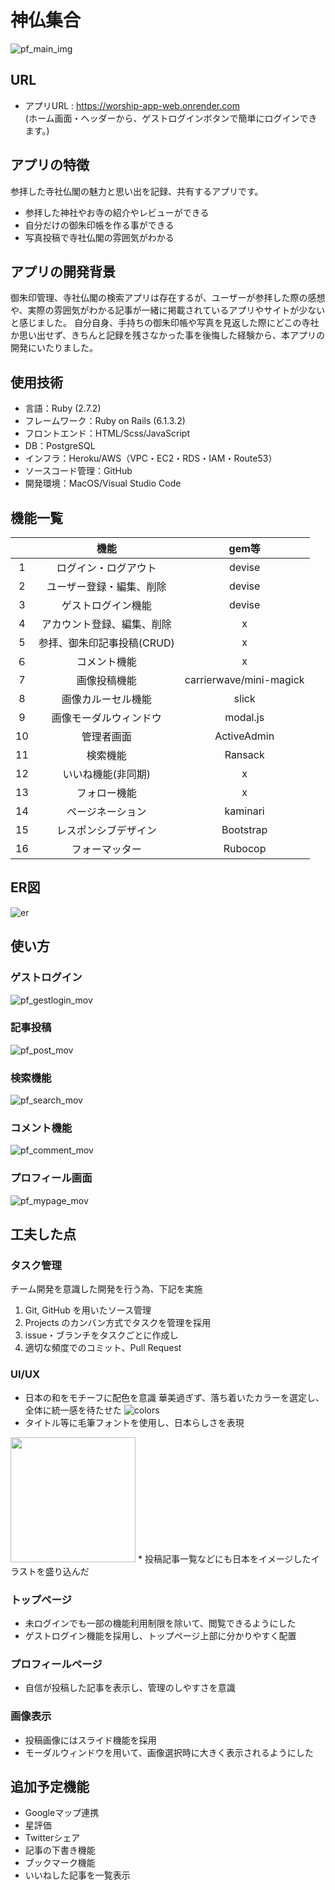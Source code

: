# 神仏集合
![pf_main_img](https://user-images.githubusercontent.com/69796819/151986046-6b20b5b7-50c0-4740-be45-ea717735f042.jpg)

## URL
* アプリURL : https://worship-app-web.onrender.com   
(ホーム画面・ヘッダーから、ゲストログインボタンで簡単にログインできます。)

## アプリの特徴
参拝した寺社仏閣の魅力と思い出を記録、共有するアプリです。
* 参拝した神社やお寺の紹介やレビューができる
* 自分だけの御朱印帳を作る事ができる
* 写真投稿で寺社仏閣の雰囲気がわかる

## アプリの開発背景
御朱印管理、寺社仏閣の検索アプリは存在するが、ユーザーが参拝した際の感想や、実際の雰囲気がわかる記事が一緒に掲載されているアプリやサイトが少ないと感じました。
自分自身、手持ちの御朱印帳や写真を見返した際にどこの寺社か思い出せず、きちんと記録を残さなかった事を後悔した経験から、本アプリの開発にいたりました。

## 使用技術
* 言語：Ruby (2.7.2)
* フレームワーク：Ruby on Rails (6.1.3.2)
* フロントエンド：HTML/Scss/JavaScript
* DB：PostgreSQL
* インフラ：Heroku/AWS（VPC・EC2・RDS・IAM・Route53）
* ソースコード管理：GitHub
* 開発環境：MacOS/Visual Studio Code

## 機能一覧
| | 機能 | gem等 |
|:---:|:---:|:---:|
|1 | ログイン・ログアウト | devise |
|2 | ユーザー登録・編集、削除 | devise |
|3 | ゲストログイン機能 | devise |
|4 | アカウント登録、編集、削除 | x |
|5 | 参拝、御朱印記事投稿(CRUD) | x |
|６ | コメント機能 | x |
|7 | 画像投稿機能 | carrierwave/mini-magick |
|8 | 画像カルーセル機能 | slick |
|9 | 画像モーダルウィンドウ | modal.js |
|10 | 管理者画面 | ActiveAdmin |
|11 | 検索機能 | Ransack |
|12 | いいね機能(非同期) | x |
|13 | フォロー機能 | x |
|14 | ページネーション | kaminari |
|15 | レスポンシブデザイン | Bootstrap |
|16 | フォーマッター | Rubocop |

## ER図
![er](https://i.gyazo.com/0c66d1f9df4579722036361c67425384.png)

## 使い方

### ゲストログイン
![pf_gestlogin_mov](https://user-images.githubusercontent.com/69796819/152141818-bf07b8d9-5f10-4778-9c9f-091cfdd517d4.gif)

### 記事投稿
![pf_post_mov](https://user-images.githubusercontent.com/69796819/152148644-c6a6b1ba-023d-414e-bff6-d1364c24b32b.gif)

### 検索機能
![pf_search_mov](https://user-images.githubusercontent.com/69796819/152149287-7be1d7ff-dbf0-4088-8a02-314979eec75b.gif)

### コメント機能
![pf_comment_mov](https://user-images.githubusercontent.com/69796819/152172016-4dd4eccc-d858-4874-b064-19f5d40c565c.gif)

### プロフィール画面
![pf_mypage_mov](https://user-images.githubusercontent.com/69796819/152180005-791a8802-bc2c-4395-b216-a0507d0a17da.gif)

## 工夫した点

### タスク管理
チーム開発を意識した開発を行う為、下記を実施
1. Git, GitHub を用いたソース管理
2. Projects のカンバン方式でタスクを管理を採用
3. issue・ブランチをタスクごとに作成し
4. 適切な頻度でのコミット、Pull Request

### UI/UX
* 日本の和をモチーフに配色を意識
華美過ぎず、落ち着いたカラーを選定し、全体に統一感を待たせた
![colors](https://user-images.githubusercontent.com/69796819/151981971-de6bb1a9-9c52-4a7d-8a7d-daa8c93ed412.jpg)
* タイトル等に毛筆フォントを使用し、日本らしさを表現
<img src="https://user-images.githubusercontent.com/69796819/151984523-497e5a64-a904-4759-991f-cb3cfdf2f633.jpg" width="200px">
* 投稿記事一覧などにも日本をイメージしたイラストを盛り込んだ

### トップページ
* 未ログインでも一部の機能利用制限を除いて、閲覧できるようにした
* ゲストログイン機能を採用し、トップページ上部に分かりやすく配置

### プロフィールページ
* 自信が投稿した記事を表示し、管理のしやすさを意識

### 画像表示
* 投稿画像にはスライド機能を採用
* モーダルウィンドウを用いて、画像選択時に大きく表示されるようにした

## 追加予定機能
* Googleマップ連携
* 星評価
* Twitterシェア
* 記事の下書き機能
* ブックマーク機能
* いいねした記事を一覧表示
